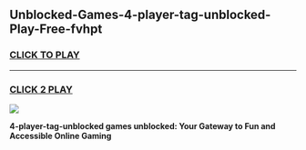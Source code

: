 
## Unblocked-Games-4-player-tag-unblocked-Play-Free-fvhpt
<h3>
<a href="https://premium76.site?title=4-player-tag-unblocked&ref=21A">CLICK TO PLAY</a></h3>
<hr>

<h3>
<a href="https://premium76.site?title=4-player-tag-unblocked&ref=21A">CLICK 2 PLAY</a>
  
</h3>

<a href="https://premium76.site?title=4-player-tag-unblocked&ref=21A"><img src="https://clearcache.store/games.png"></a>


**4-player-tag-unblocked games unblocked: Your Gateway to Fun and Accessible Online Gaming**
